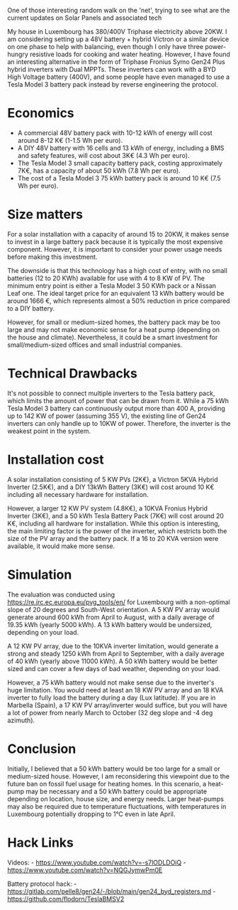 One of those interesting random walk on the 'net', trying to see what are the current updates on Solar Panels and associated tech

My house in Luxembourg has 380/400V Triphase electricity above 20KW. I am considering setting up a 48V battery + hybrid Victron or a similar device on one phase to help with balancing, even though I only have three power-hungry resistive loads for cooking and water heating. However, I have found an interesting alternative in the form of Triphase Fronius Symo Gen24 Plus hybrid inverters with Dual MPPTs. These inverters can work with a BYD High Voltage battery (400V), and some people have even managed to use a Tesla Model 3 battery pack instead by reverse engineering the protocol.

# Economics

- A commercial 48V battery pack with 10-12 kWh of energy will cost around 8-12 K€ (1-1.5 Wh per euro).
- A DIY 48V battery with 16 cells and 13 kWh of energy, including a BMS and safety features, will cost about 3K€ (4.3 Wh per euro).
- The Tesla Model 3 small capacity battery pack, costing approximately 7K€, has a capacity of about 50 kWh (7.8 Wh per euro).
- The cost of a Tesla Model 3 75 kWh battery pack is around 10 K€ (7.5 Wh per euro).


# Size matters
For a solar installation with a capacity of around 15 to 20KW, it makes sense to invest in a large battery pack because it is typically the most expensive component. However, it is important to consider your power usage needs before making this investment.

The downside is that this technology has a high cost of entry, with no small batteries (12 to 20 KWh) available for use with 4 to 8 KW of PV. The minimum entry point is either a Tesla Model 3 50 KWh pack or a Nissan Leaf one. The ideal target price for an equivalent 13 kWh battery would be around 1666 €, which represents almost a 50% reduction in price compared to a DIY battery.

However, for small or medium-sized homes, the battery pack may be too large and may not make economic sense for a heat pump (depending on the house and climate). Nevertheless, it could be a smart investment for small/medium-sized offices and small industrial companies.


# Technical Drawbacks

It's not possible to connect multiple inverters to the Tesla battery pack, which limits the amount of power that can be drawn from it. While a 75 kWh Tesla Model 3 battery can continuously output more than 400 A, providing up to 142 KW of power (assuming 355 V), the existing line of Gen24 inverters can only handle up to 10KW of power. Therefore, the inverter is the weakest point in the system.

# Installation cost

A solar installation consisting of 5 KW PVs (2K€), a Victron 5KVA Hybrid Inverter (2.5K€), and a DIY 13kWh Battery (3K€) will cost around 10 K€ including all necessary hardware for installation.

However, a larger 12 KW PV system (4.8K€), a 10KVA Fronius Hybrid Inverter (3K€), and a 50 kWh Tesla Battery Pack (7K€) will cost around 20 K€, including all hardware for installation. While this option is interesting, the main limiting factor is the power of the inverter, which restricts both the size of the PV array and the battery pack. If a 16 to 20 KVA version were available, it would make more sense.

# Simulation 

The evaluation was conducted using https://re.jrc.ec.europa.eu/pvg_tools/en/ for Luxembourg with a non-optimal slope of 20 degrees and South-West orientation. A 5 KW PV array would generate around 600 kWh from April to August, with a daily average of 19.35 kWh (yearly 5000 kWh). A 13 kWh battery would be undersized, depending on your load. 

A 12 KW PV array, due to the 10KVA inverter limitation, would generate a strong and steady 1250 kWh from April to September, with a daily average of 40 kWh (yearly above 11000 kWh). A 50 kWh battery would be better sized and can cover a few days of bad weather, depending on your load.

However, a 75 kWh battery would not make sense due to the inverter's huge limitation. You would need at least an 18 KW PV array and an 18 KVA inverter to fully load the battery during a day (Lux latitude). If you are in Marbella (Spain), a 17 KW PV array/inverter would suffice, but you will have a lot of power from nearly March to October (32 deg slope and -4 deg azimuth).


# Conclusion
Initially, I believed that a 50 kWh battery would be too large for a small or medium-sized house. However, I am reconsidering this viewpoint due to the future ban on fossil fuel usage for heating homes. In this scenario, a heat-pump may be necessary and a 50 kWh battery could be appropriate depending on location, house size, and energy needs. Larger heat-pumps may also be required due to temperature fluctuations, with temperatures in Luxembourg potentially dropping to 1°C even in late April.

# Hack Links 

Videos:
	- https://www.youtube.com/watch?v=-s7lODLDOiQ
	- https://www.youtube.com/watch?v=NQGJymwPm0E

Battery protocol hack: 
	- https://gitlab.com/pelle8/gen24/-/blob/main/gen24_byd_registers.md
	- https://github.com/flodorn/TeslaBMSV2
